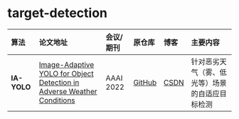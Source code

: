 # target-detection

| 算法 | 论文地址 | 会议/期刊 | 原仓库 | 博客 | 主要内容 |
|:----------------------|:---------------------|:--------------|:--------------|:--------------|:------------------|
| **IA-YOLO** | [Image-Adaptive YOLO for Object Detection in Adverse Weather Conditions](https://arxiv.org/pdf/2112.08088) | AAAI 2022 | [GitHub](https://github.com/wenyyu/Image-Adaptive-YOLO) | [CSDN](https://blog.csdn.net/m0_62919535/article/details/153406163) | 针对恶劣天气（雾、低光等）场景的自适应目标检测 |






